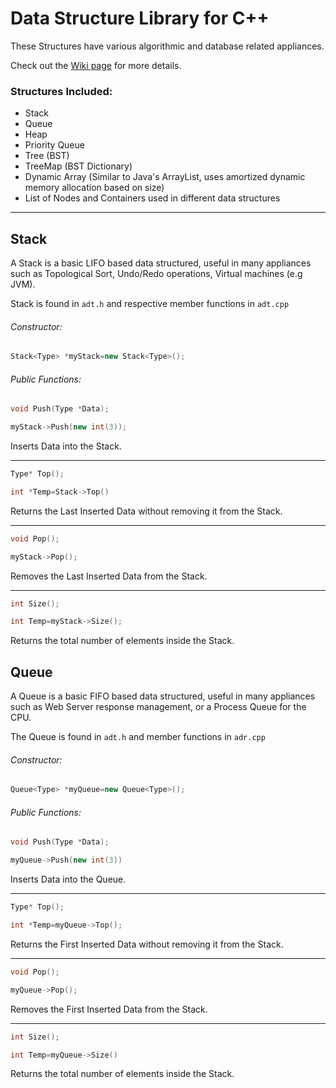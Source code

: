 # Data Structure Library for C++

These Structures have various algorithmic and database related appliances.

Check out the [Wiki page](https://github.com/rafaelkallis/Data-Structures/wiki) for more details.

### Structures Included:

* Stack
* Queue
* Heap
* Priority Queue
* Tree (BST)
* TreeMap (BST Dictionary)
* Dynamic Array (Similar to Java's ArrayList, uses amortized dynamic memory allocation based on size)
* List of Nodes and Containers used in different data structures

***
## Stack

A Stack is a basic LIFO based data structured, useful in many appliances such as Topological Sort, Undo/Redo operations, Virtual machines (e.g JVM).

Stack is found in `adt.h` and respective member functions in `adt.cpp`

###### Constructor:

```C++
Stack<Type> *myStack=new Stack<Type>();
```

###### Public Functions:

```C++
void Push(Type *Data);
```
```C++
myStack->Push(new int(3));
```
Inserts Data into the Stack.
***
```C++
Type* Top();
```
```C++
int *Temp=Stack->Top()
```
Returns the Last Inserted Data without removing it from the Stack.
***
```C++
void Pop();
```
```C++
myStack->Pop();
```
Removes the Last Inserted Data from the Stack.
***
```C++
int Size();
```
```C++
int Temp=myStack->Size();
```
Returns the total number of elements inside the Stack.

## Queue
 
A Queue is a basic FIFO based data structured, useful in many appliances such as Web Server response management, or a Process Queue for the CPU.

The Queue is found in `adt.h` and member functions in `adr.cpp`

###### Constructor:

```C++
Queue<Type> *myQueue=new Queue<Type>();
```

###### Public Functions:

```C++
void Push(Type *Data);
```
```C++
myQueue->Push(new int(3))
```
Inserts Data into the Queue.
***
```C++
Type* Top();
```
```C++
int *Temp=myQueue->Top();
```
Returns the First Inserted Data without removing it from the Stack.
***
```C++
void Pop();
```
```C++
myQueue->Pop();
```
Removes the First Inserted Data from the Stack.
***
```C++
int Size();
```
```C++
int Temp=myQueue->Size()
```
Returns the total number of elements inside the Stack.

